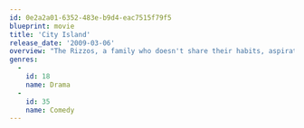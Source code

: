 ```yaml
---
id: 0e2a2a01-6352-483e-b9d4-eac7515f79f5
blueprint: movie
title: 'City Island'
release_date: '2009-03-06'
overview: "The Rizzos, a family who doesn't share their habits, aspirations, and careers with one another, find their delicate web of lies disturbed by the arrival of a young ex-con brought home by Vince, the patriarch of the family, who is a corrections officer in real life, and a hopeful actor in private."
genres:
  -
    id: 18
    name: Drama
  -
    id: 35
    name: Comedy
---
```


